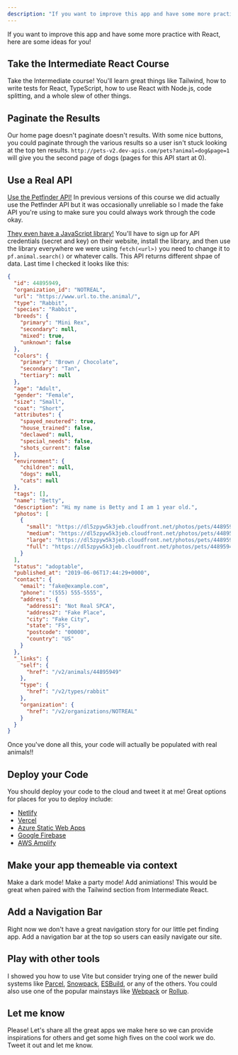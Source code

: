 ```yaml
---
description: "If you want to improve this app and have some more practice with React, here are some ideas for you!"
---
```


If you want to improve this app and have some more practice with React, here are some ideas for you!

## Take the Intermediate React Course

Take the Intermediate course! You'll learn great things like Tailwind, how to write tests for React, TypeScript, how to use React with Node.js, code splitting, and a whole slew of other things.

## Paginate the Results

Our home page doesn't paginate doesn't results. With some nice buttons, you could paginate through the various results so a user isn't stuck looking at the top ten results. `http://pets-v2.dev-apis.com/pets?animal=dog&page=1` will give you the second page of dogs (pages for this API start at 0).

## Use a Real API

[Use the Petfinder API!][pf] In previous versions of this course we did actually use the Petfinder API but it was occasionally unreliable so I made the fake API you're using to make sure you could always work through the code okay.

[They even have a JavaScript library!][pf-sdk] You'll have to sign up for API credentials (secret and key) on their website, install the library, and then use the library everywhere we were using `fetch(<url>)` you need to change it to `pf.animal.search()` or whatever calls. This API returns different shpae of data. Last time I checked it looks like this:

```json
{
  "id": 44895949,
  "organization_id": "NOTREAL",
  "url": "https://www.url.to.the.animal/",
  "type": "Rabbit",
  "species": "Rabbit",
  "breeds": {
    "primary": "Mini Rex",
    "secondary": null,
    "mixed": true,
    "unknown": false
  },
  "colors": {
    "primary": "Brown / Chocolate",
    "secondary": "Tan",
    "tertiary": null
  },
  "age": "Adult",
  "gender": "Female",
  "size": "Small",
  "coat": "Short",
  "attributes": {
    "spayed_neutered": true,
    "house_trained": false,
    "declawed": null,
    "special_needs": false,
    "shots_current": false
  },
  "environment": {
    "children": null,
    "dogs": null,
    "cats": null
  },
  "tags": [],
  "name": "Betty",
  "description": "Hi my name is Betty and I am 1 year old.",
  "photos": [
    {
      "small": "https://dl5zpyw5k3jeb.cloudfront.net/photos/pets/44895949/1/?bust=1559843027&width=100",
      "medium": "https://dl5zpyw5k3jeb.cloudfront.net/photos/pets/44895949/1/?bust=1559843027&width=300",
      "large": "https://dl5zpyw5k3jeb.cloudfront.net/photos/pets/44895949/1/?bust=1559843027&width=600",
      "full": "https://dl5zpyw5k3jeb.cloudfront.net/photos/pets/44895949/1/?bust=1559843027"
    }
  ],
  "status": "adoptable",
  "published_at": "2019-06-06T17:44:29+0000",
  "contact": {
    "email": "fake@example.com",
    "phone": "(555) 555-5555",
    "address": {
      "address1": "Not Real SPCA",
      "address2": "Fake Place",
      "city": "Fake City",
      "state": "FS",
      "postcode": "00000",
      "country": "US"
    }
  },
  "_links": {
    "self": {
      "href": "/v2/animals/44895949"
    },
    "type": {
      "href": "/v2/types/rabbit"
    },
    "organization": {
      "href": "/v2/organizations/NOTREAL"
    }
  }
}
```

Once you've done all this, your code will actually be populated with real animals!!

## Deploy your Code

You should deploy your code to the cloud and tweet it at me! Great options for places for you to deploy include:

- [Netlify][netlify]
- [Vercel][vercel]
- [Azure Static Web Apps][swa]
- [Google Firebase][gcp]
- [AWS Amplify][aws]

## Make your app themeable via context

Make a dark mode! Make a party mode! Add animiations! This would be great when paired with the Tailwind section from Intermediate React.

## Add a Navigation Bar

Right now we don't have a great navigation story for our little pet finding app. Add a navigation bar at the top so users can easily navigate our site.

## Play with other tools

I showed you how to use Vite but consider trying one of the newer build systems like [Parcel], [Snowpack], [ESBuild], or any of the others. You could also use one of the popular mainstays like [Webpack][webpack] or [Rollup][rollup].

## Let me know

Please! Let's share all the great apps we make here so we can provide inspirations for others and get some high fives on the cool work we do. Tweet it out and let me know.

[pf]: https://www.petfinder.com/developers/
[pf-sdk]: https://github.com/petfinder-com/petfinder-js-sdk
[swa]: https://azure.microsoft.com/en-us/services/app-service/static/
[gcp]: https://firebase.google.com/
[aws]: https://aws.amazon.com/amplify/
[netlify]: https://www.netlify.com/
[vercel]: https://vercel.com/
[parcel]: https://parceljs.org/
[snowpack]: https://www.snowpack.dev/
[esbuild]: https://esbuild.github.io/
[webpack]: https://webpack.js.org/
[rollup]: https://www.rollupjs.org/guide/en/
